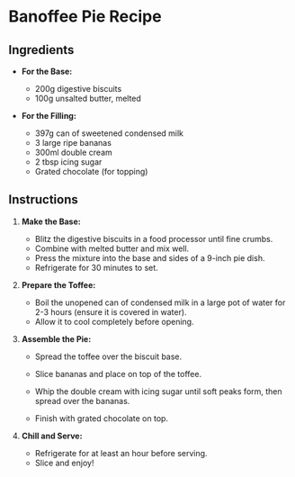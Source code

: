 # Banoffee Pie Recipe

## Ingredients
- **For the Base:**  
  - 200g digestive biscuits  
  - 100g unsalted butter, melted  

- **For the Filling:**  
  - 397g can of sweetened condensed milk  
  - 3 large ripe bananas  
  - 300ml double cream  
  - 2 tbsp icing sugar  
  - Grated chocolate (for topping)  

## Instructions

1. **Make the Base:**  
   - Blitz the digestive biscuits in a food processor until fine crumbs.  
   - Combine with melted butter and mix well.  
   - Press the mixture into the base and sides of a 9-inch pie dish.  
   - Refrigerate for 30 minutes to set.

2. **Prepare the Toffee:**  
   - Boil the unopened can of condensed milk in a large pot of water for 2-3 hours (ensure it is covered in water).  
   - Allow it to cool completely before opening.

3. **Assemble the Pie:**  
   - Spread the toffee over the biscuit base.  
   - Slice bananas and place on top of the toffee.
   
   - Whip the double cream with icing sugar until soft peaks form, then spread over the bananas.
   - Finish with grated chocolate on top.

4. **Chill and Serve:**  
   - Refrigerate for at least an hour before serving.  
   - Slice and enjoy!